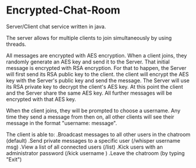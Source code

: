 # Encrypted-Chat-Room

Server/Client chat service written in java.

The server allows for multiple clients to join simultaneously by using threads. 

All messages are encrypted with AES encryption. When a client joins, they randomly generate an AES key and send it to the Server. That initial message is encrypted with RSA encryption. For that to happen, the Server will first send its RSA public key to the client. the client will encrypt the AES key with the Server's public key and send the message. The Server will use its RSA private key to decrypt the client's AES key. At this point the client and the Server share the same AES key. All further messages will be encrypted with that AES key.

When the client joins, they will be prompted to choose a username. Any time they send a message from then on, all other clients will see their message in the format "username: message".

The client is able to:
    .Broadcast messages to all other users in the chatroom (default)
    .Send private messages to a specific user (/whisper username msg)
    .View a list of all connected users (/list)
    .Kick users with an administrator password (/kick username )
    .Leave the chatroom (by typing "Exit")
